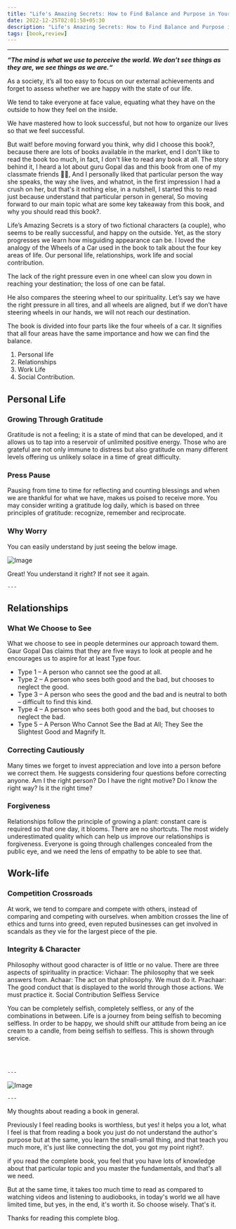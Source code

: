 ```yaml
---
title: "Life's Amazing Secrets: How to Find Balance and Purpose in Your Life - Book review"
date: 2022-12-25T02:01:58+05:30
description: "Life's Amazing Secrets: How to Find Balance and Purpose in Your Life - Book review"
tags: [book,review]
---
```



------


***“The mind is what we use to perceive the world. We don’t see things as they are, we see things as we are.“***


As a society, it’s all too easy to focus on our external achievements and forget to assess whether we are happy with the state of our life.

We tend to take everyone at face value, equating what they have on the outside to how they feel on the inside.

We have mastered how to look successful, but not how to organize our lives so that we feel successful.

But wait! before moving forward you think, why did I choose this book?,  because there are lots of books available in the market, end  I don't like to read the book too much, in fact, I don't like to read any book at all. The story behind it, I heard a lot about guru Gopal das and this book from one of my classmate friends 🙇‍♂️, And I personally liked that particular person the way she speaks, the way she lives, and whatnot, in the first impression I had a crush on her, but that's it nothing else, in a nutshell, I started this to read just because understand that particular person in general, So moving forward to our main topic what are some key takeaway from this book, and why you should read this book?.

Life’s Amazing Secrets is a story of two fictional characters (a couple), who seems to be really successful, and happy on the outside. Yet, as the story progresses we learn how misguiding appearance can be.
I loved the analogy of the Wheels of a Car used in the book to talk about the four key areas of life. Our personal life, relationships, work life and social contribution.

The lack of the right pressure even in one wheel can slow you down in reaching your destination; the loss of one can be fatal.

He also compares the steering wheel to our spirituality. Let’s say we have the right pressure in all tires, and all wheels are aligned, but if we don’t have steering wheels in our hands, we will not reach our destination.

The book is divided into four parts like the four wheels of a car. It signifies that all four areas have the same importance and how we can find the balance.

1. Personal life
2. Relationships
3. Work Life
4. Social Contribution.

## Personal Life

### Growing Through Gratitude 

Gratitude is not a feeling; it is a state of mind that can be developed, and it allows us to tap into a reservoir of unlimited positive energy.
Those who are grateful are not only immune to distress but also gratitude on many different levels offering us unlikely solace in a time of great difficulty.

### Press Pause 

Pausing from time to time for reflecting and counting blessings and when we are thankful for what we have, makes us poised to receive more.
You may consider writing a gratitude log daily, which is based on three principles of gratitude: recognize, remember and reciprocate.

### Why Worry 

You can easily understand by just seeing the below image.

![Image](https://i.ibb.co/jyP7gZC/Worry-Msg-Photo.jpg)

Great! You understand it right?  If not see it again.

    --- 
## Relationships

### What We Choose to See 

What we choose to see in people determines our approach toward them. Gaur Gopal Das claims that they are five ways to look at people and he encourages us to aspire for at least Type four.

- Type 1 – A person who cannot see the good at all.
- Type 2 – A person who sees both good and the bad, but chooses to neglect the good.
- Type 3 – A person who sees the good and the bad and is neutral to both – difficult to find this kind.
- Type 4 – A person who sees both good and the bad, but chooses to neglect the bad.
- Type 5 – A Person Who Cannot See the Bad at All; They See the Slightest Good and Magnify It.

### Correcting Cautiously 

Many times we forget to invest appreciation and love into a person before we correct them. He suggests considering four questions before correcting anyone.
Am I the right person?
Do I have the right motive?
Do I know the right way?
Is it the right time?

### Forgiveness

Relationships follow the principle of growing a plant: constant care is required so that one day, it blooms. There are no shortcuts.
The most widely underestimated quality which can help us improve our relationships is forgiveness.
Everyone is going through challenges concealed from the public eye, and we need the lens of empathy to be able to see that.

## Work-life

### Competition Crossroads 

At work, we tend to compare and compete with others, instead of comparing and competing with ourselves.
when ambition crosses the line of ethics and turns into greed, even reputed businesses can get involved in scandals as they vie for the largest piece of the pie.

### Integrity & Character 

Philosophy without good character is of little or no value. There are three aspects of spirituality in practice:
Vichaar: The philosophy that we seek answers from.
Achaar: The act on that philosophy. We must do it.
Prachaar: The good conduct that is displayed to the world through those actions. We must practice it.
 Social Contribution
Selfless Service 

You can be completely selfish, completely selfless, or any of the combinations in between. Life is a journey from being selfish to becoming selfless.
In order to be happy, we should shift our attitude from being an ice cream to a candle, from being selfish to selfless. This is shown through service.

<br>
<br>

    ---

![Image](https://i.ibb.co/p41N3Zm/Whats-App-Image-2022-12-25-at-1-51-42-PM-1.jpg)

    ---

My thoughts about reading a book in general.

Previously I feel reading books is worthless, but yes! it helps you a lot, what I feel is that from reading a book you just do not understand the author's purpose but at the same, you learn the small-small thing, and that teach you much more, it's just like connecting the dot, you got my point right?. 

if you read the complete book, you feel that you have lots of knowledge about that particular topic and you master the fundamentals,  and that's all we need.

But at the same time, it takes too much time to read as compared to watching videos and listening to audiobooks, in today's world we all have limited time, but yes, in the end, it's worth it. So choose wisely. That's it.

Thanks for reading this complete blog. 